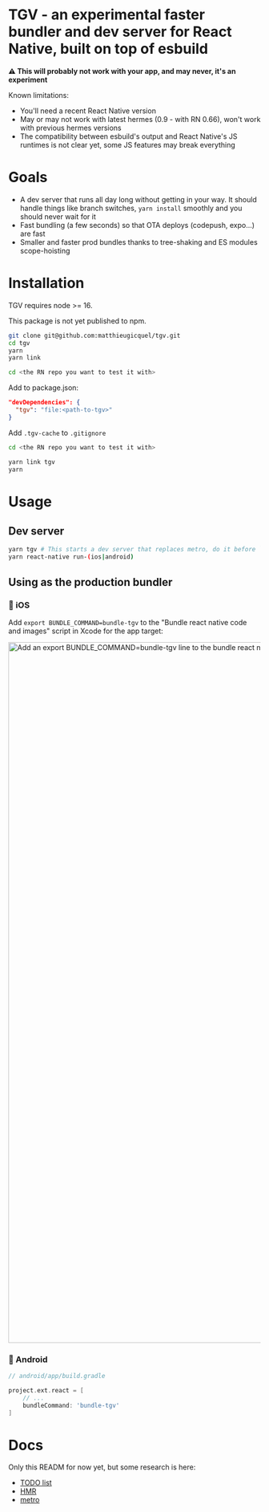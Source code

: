 # TGV - an experimental faster bundler and dev server for React Native, built on top of esbuild

**⚠️ This will probably not work with your app, and may never, it's an experiment**

Known limitations:

- You'll need a recent React Native version
- May or may not work with latest hermes (0.9 - with RN 0.66), won't work with previous hermes versions
- The compatibility between esbuild's output and React Native's JS runtimes is not clear yet, some JS features may break everything

# Goals

- A dev server that runs all day long without getting in your way. It should handle things like branch switches, `yarn install` smoothly and you should never wait for it
- Fast bundling (a few seconds) so that OTA deploys (codepush, expo...) are fast
- Smaller and faster prod bundles thanks to tree-shaking and ES modules scope-hoisting

# Installation

TGV requires node >= 16.

This package is not yet published to npm.

```sh
git clone git@github.com:matthieugicquel/tgv.git
cd tgv
yarn
yarn link

cd <the RN repo you want to test it with>
```

Add to package.json:

```json
"devDependencies": {
  "tgv": "file:<path-to-tgv>"
}
```

Add `.tgv-cache` to `.gitignore`


```sh
cd <the RN repo you want to test it with>

yarn link tgv
yarn
```

# Usage

## Dev server
```sh
yarn tgv # This starts a dev server that replaces metro, do it before `run-x` so that metro doesn't start automatically
yarn react-native run-(ios|android)
```

## Using as the production bundler

### 🍏 iOS

Add `export BUNDLE_COMMAND=bundle-tgv` to the "Bundle react native code and images" script in Xcode for the app target:

<img width="1397" alt="Add an export BUNDLE_COMMAND=bundle-tgv line to the bundle react native code and images script in Xcode" src="https://user-images.githubusercontent.com/10573690/145253632-f31d50e8-deab-4860-8f6c-4ce9503d8521.png">


### 🤖 Android

```groovy
// android/app/build.gradle

project.ext.react = [
    // ...
    bundleCommand: 'bundle-tgv'
]
```


# Docs

Only this READM for now yet, but some research is here:

- [TODO list](./notes/todo.md)
- [HMR](./notes/hmr.md)
- [metro](./notes/metro.md)
